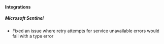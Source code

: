 
#### Integrations

##### Microsoft Sentinel

- Fixed an issue where retry attempts for service unavailable errors would fail with a type error
